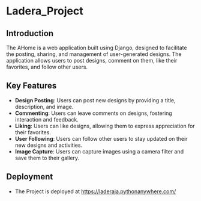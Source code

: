 ﻿# Ladera_Project
## Introduction
The AHome is a web application built using Django, designed to facilitate the posting, sharing, and management of user-generated designs. The application allows users to post designs, comment on them, like their favorites, and follow other users.

## Key Features
- **Design Posting**: Users can post new designs by providing a title, description, and image.
- **Commenting**: Users can leave comments on designs, fostering interaction and feedback.
- **Liking**: Users can like designs, allowing them to express appreciation for their favorites.
- **User Following**: Users can follow other users to stay updated on their new designs and activities.
- **Image Capture**: Users can capture images using a camera filter and save them to their gallery.
## Deployment
- The Project is deployed at https://laderaja.pythonanywhere.com/

